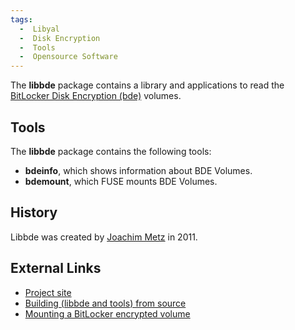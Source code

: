 ```yaml
---
tags:
  -  Libyal
  -  Disk Encryption
  -  Tools
  -  Opensource Software
---
```

The **libbde** package contains a library and applications to read the
[BitLocker Disk Encryption (bde)](bitlocker_disk_encryption.md)
volumes.

## Tools

The **libbde** package contains the following tools:

- **bdeinfo**, which shows information about BDE Volumes.
- **bdemount**, which FUSE mounts BDE Volumes.

## History

Libbde was created by [Joachim Metz](joachim_metz.md) in 2011.

## External Links

- [Project site](https://github.com/libyal/libbde/)
- [Building (libbde and tools) from
  source](https://github.com/libyal/libbde/wiki/Building)
- [Mounting a BitLocker encrypted
  volume](https://github.com/libyal/libbde/wiki/Mounting)

